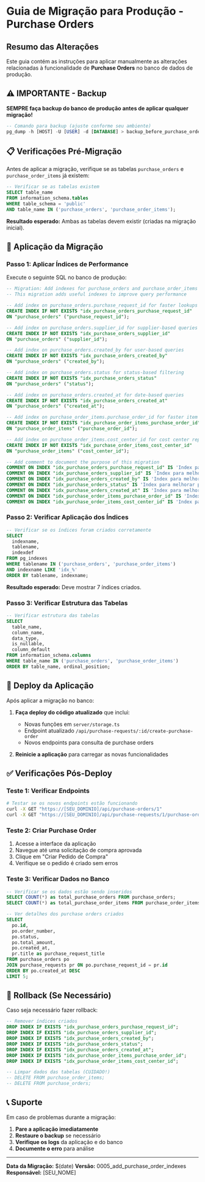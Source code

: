 # Guia de Migração para Produção - Purchase Orders

## Resumo das Alterações

Este guia contém as instruções para aplicar manualmente as alterações relacionadas à funcionalidade de **Purchase Orders** no banco de dados de produção.

## ⚠️ IMPORTANTE - Backup

**SEMPRE faça backup do banco de produção antes de aplicar qualquer migração!**

```sql
-- Comando para backup (ajuste conforme seu ambiente)
pg_dump -h [HOST] -U [USER] -d [DATABASE] > backup_before_purchase_orders_$(date +%Y%m%d_%H%M%S).sql
```

## 📋 Verificações Pré-Migração

Antes de aplicar a migração, verifique se as tabelas `purchase_orders` e `purchase_order_items` já existem:

```sql
-- Verificar se as tabelas existem
SELECT table_name 
FROM information_schema.tables 
WHERE table_schema = 'public' 
AND table_name IN ('purchase_orders', 'purchase_order_items');
```

**Resultado esperado:** Ambas as tabelas devem existir (criadas na migração inicial).

## 🚀 Aplicação da Migração

### Passo 1: Aplicar Índices de Performance

Execute o seguinte SQL no banco de produção:

```sql
-- Migration: Add indexes for purchase_orders and purchase_order_items tables
-- This migration adds useful indexes to improve query performance

-- Add index on purchase_orders.purchase_request_id for faster lookups
CREATE INDEX IF NOT EXISTS "idx_purchase_orders_purchase_request_id" 
ON "purchase_orders" ("purchase_request_id");

-- Add index on purchase_orders.supplier_id for supplier-based queries
CREATE INDEX IF NOT EXISTS "idx_purchase_orders_supplier_id" 
ON "purchase_orders" ("supplier_id");

-- Add index on purchase_orders.created_by for user-based queries
CREATE INDEX IF NOT EXISTS "idx_purchase_orders_created_by" 
ON "purchase_orders" ("created_by");

-- Add index on purchase_orders.status for status-based filtering
CREATE INDEX IF NOT EXISTS "idx_purchase_orders_status" 
ON "purchase_orders" ("status");

-- Add index on purchase_orders.created_at for date-based queries
CREATE INDEX IF NOT EXISTS "idx_purchase_orders_created_at" 
ON "purchase_orders" ("created_at");

-- Add index on purchase_order_items.purchase_order_id for faster item lookups
CREATE INDEX IF NOT EXISTS "idx_purchase_order_items_purchase_order_id" 
ON "purchase_order_items" ("purchase_order_id");

-- Add index on purchase_order_items.cost_center_id for cost center reporting
CREATE INDEX IF NOT EXISTS "idx_purchase_order_items_cost_center_id" 
ON "purchase_order_items" ("cost_center_id");

-- Add comment to document the purpose of this migration
COMMENT ON INDEX "idx_purchase_orders_purchase_request_id" IS 'Index para melhorar performance de consultas por purchase_request_id';
COMMENT ON INDEX "idx_purchase_orders_supplier_id" IS 'Index para melhorar performance de consultas por fornecedor';
COMMENT ON INDEX "idx_purchase_orders_created_by" IS 'Index para melhorar performance de consultas por usuário criador';
COMMENT ON INDEX "idx_purchase_orders_status" IS 'Index para melhorar performance de filtros por status';
COMMENT ON INDEX "idx_purchase_orders_created_at" IS 'Index para melhorar performance de consultas por data';
COMMENT ON INDEX "idx_purchase_order_items_purchase_order_id" IS 'Index para melhorar performance de consultas de itens por pedido';
COMMENT ON INDEX "idx_purchase_order_items_cost_center_id" IS 'Index para melhorar performance de relatórios por centro de custo';
```

### Passo 2: Verificar Aplicação dos Índices

```sql
-- Verificar se os índices foram criados corretamente
SELECT 
  indexname,
  tablename,
  indexdef
FROM pg_indexes 
WHERE tablename IN ('purchase_orders', 'purchase_order_items')
AND indexname LIKE 'idx_%'
ORDER BY tablename, indexname;
```

**Resultado esperado:** Deve mostrar 7 índices criados.

### Passo 3: Verificar Estrutura das Tabelas

```sql
-- Verificar estrutura das tabelas
SELECT 
  table_name,
  column_name,
  data_type,
  is_nullable,
  column_default
FROM information_schema.columns 
WHERE table_name IN ('purchase_orders', 'purchase_order_items')
ORDER BY table_name, ordinal_position;
```

## 🔄 Deploy da Aplicação

Após aplicar a migração no banco:

1. **Faça deploy do código atualizado** que inclui:
   - Novas funções em `server/storage.ts`
   - Endpoint atualizado `/api/purchase-requests/:id/create-purchase-order`
   - Novos endpoints para consulta de purchase orders

2. **Reinicie a aplicação** para carregar as novas funcionalidades

## ✅ Verificações Pós-Deploy

### Teste 1: Verificar Endpoints

```bash
# Testar se os novos endpoints estão funcionando
curl -X GET "https://[SEU_DOMINIO]/api/purchase-orders/1"
curl -X GET "https://[SEU_DOMINIO]/api/purchase-requests/1/purchase-order"
```

### Teste 2: Criar Purchase Order

1. Acesse a interface da aplicação
2. Navegue até uma solicitação de compra aprovada
3. Clique em "Criar Pedido de Compra"
4. Verifique se o pedido é criado sem erros

### Teste 3: Verificar Dados no Banco

```sql
-- Verificar se os dados estão sendo inseridos
SELECT COUNT(*) as total_purchase_orders FROM purchase_orders;
SELECT COUNT(*) as total_purchase_order_items FROM purchase_order_items;

-- Ver detalhes dos purchase orders criados
SELECT 
  po.id,
  po.order_number,
  po.status,
  po.total_amount,
  po.created_at,
  pr.title as purchase_request_title
FROM purchase_orders po
JOIN purchase_requests pr ON po.purchase_request_id = pr.id
ORDER BY po.created_at DESC
LIMIT 5;
```

## 🚨 Rollback (Se Necessário)

Caso seja necessário fazer rollback:

```sql
-- Remover índices criados
DROP INDEX IF EXISTS "idx_purchase_orders_purchase_request_id";
DROP INDEX IF EXISTS "idx_purchase_orders_supplier_id";
DROP INDEX IF EXISTS "idx_purchase_orders_created_by";
DROP INDEX IF EXISTS "idx_purchase_orders_status";
DROP INDEX IF EXISTS "idx_purchase_orders_created_at";
DROP INDEX IF EXISTS "idx_purchase_order_items_purchase_order_id";
DROP INDEX IF EXISTS "idx_purchase_order_items_cost_center_id";

-- Limpar dados das tabelas (CUIDADO!)
-- DELETE FROM purchase_order_items;
-- DELETE FROM purchase_orders;
```

## 📞 Suporte

Em caso de problemas durante a migração:

1. **Pare a aplicação imediatamente**
2. **Restaure o backup** se necessário
3. **Verifique os logs** da aplicação e do banco
4. **Documente o erro** para análise

---

**Data da Migração:** $(date)
**Versão:** 0005_add_purchase_order_indexes
**Responsável:** [SEU_NOME]